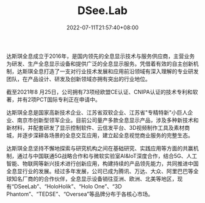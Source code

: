 ﻿---
weight: 
title: "DSee.Lab"
description: "南京达斯琪数字科技有限公司（DSee.Lab），是一个专注于全息显示和创意视觉效果设计的公司，从事专业的全息智能炫屏设计、开发和制造。"
date: 2022-07-11T21:57:40+08:00
lastmod: 2022-07-11T16:45:40+08:00
draft: false
authors: ["june"]
featuredImage: "410.png"
link: "https://www.dseelab.com/home"
tags: ["DSee.Lab","全息影像"]
categories: ["navigation"]
navigation: ["全息影像"]
lightgallery: true
toc: true
pinned: false
recommend: false
recommend1: false
---
达斯琪全息成立于2016年，是国内领先的全息显示技术与服务供应商，主营业务为研发、生产全息显示设备和提供广泛的全息显示服务。凭借着有效的自主创新机制，达斯琪全息打造了一支对行业技术发展和应用前沿领域有深入理解的专业研发团队，在产品设计、研发及创新领域亦拥有突出的行业地位。

截至2021年8 月25日，公司拥有73项经欧盟CE认证、CNIPA认证的技术专利和软著，并有2项PCT国际专利正在申请中。

达斯琪全息是国家高新技术企业、江苏省双软企业、江苏省"专精特新"小巨人企业、南京市创新型领军企业。目前公司量产多款全息显示产品，涉及多种新技术和新材料，并配套研发了显示控制软件、云信发平台、3D视频制作工具及素材商城，并逐步深耕各场景的全息交互应用，建立起全息视觉商业服务的完整生态。

达斯琪全息坚持不懈地探索与研究机构之间在基础研究、实践应用等方面的共赢机制，通过与中国联通5G战略合作和与微软实验室AI&IoT深度合作，结合5G、人工智能、物联网等新兴技术进行创新应用，构建持续的产品领先能力，共同推进中国全息显行业的发展。经过多年发展，公司已成为腾讯、万达、大众、阿里巴巴等全球知名厂商的的合作伙伴，全息显示设备销往亚洲、欧洲、北美等地区，现有“DSeeLab”、“HoloHolik”、“Holo One”、“3D Phantom”、“TEDSE”、“Oversea”等品牌分布于各核心市场。